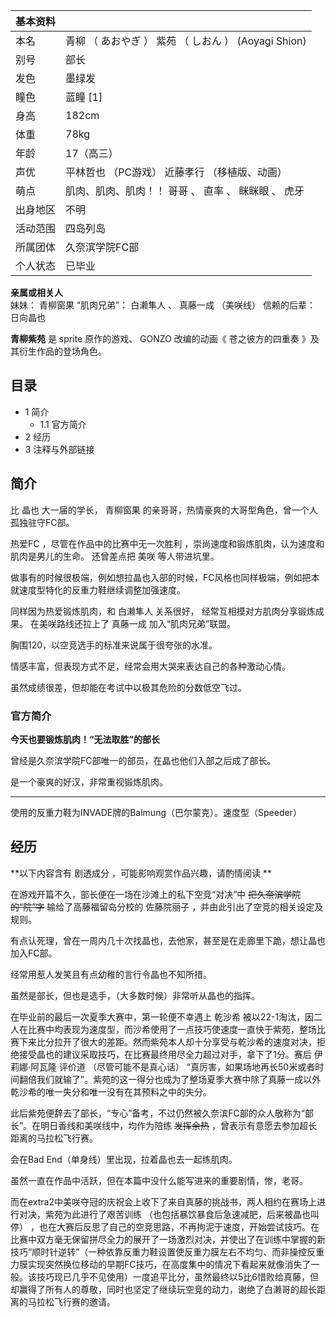|  **基本资料**  ||
|---|---|
|本名  |  青柳  （  あおやぎ  ）  紫苑  （  しおん  ）  (Aoyagi Shion)   |
|别号  |  部长   |
|发色  |  墨绿发   |
|瞳色  |  蓝瞳  [1]   |
|身高  |  182cm   |
|体重  |  78kg   |
|年龄  |  17（高三）   |
|声优  |  平林哲也  （PC游戏）  近藤孝行  （移植版、动画）   |
|萌点  |  肌肉、肌肉、肌肉！！  哥哥  、  直率  、  眯眯眼  、  虎牙   |
|出身地区  |  不明   |
|活动范围  |  四岛列岛   |
|所属团体  |  久奈滨学院FC部   |
|个人状态  |  已毕业   |
**亲属或相关人**  
妹妹：  青柳窗果  “肌肉兄弟”：  白濑隼人  、  真藤一成  （美咲线）  信赖的后辈：  日向晶也  
  
**青柳紫苑** 是  sprite  原作的游戏、  GONZO  改编的动画《  苍之彼方的四重奏  》及其衍生作品的登场角色。

##  目录

  * 1  简介 
    * 1.1  官方简介 
  * 2  经历 
  * 3  注释与外部链接 

##  简介

比  晶也  大一届的学长，  青柳窗果  的亲哥哥，热情豪爽的大哥型角色，曾一个人孤独驻守FC部。

热爱FC  ，尽管在作品中的比赛中无一次胜利  ，崇尚速度和锻炼肌肉，认为速度和肌肉是男儿的生命。  还曾差点把  美咲  等人带进坑里。

做事有的时候很极端，例如想拉晶也入部的时候，FC风格也同样极端，例如把本就速度型特化的反重力鞋继续调整加强速度。

同样因为热爱锻炼肌肉，和  白濑隼人  关系很好，  经常互相摸对方肌肉分享锻炼成果。  在美咲路线还拉上了  真藤一成  加入“肌肉兄弟”联盟。

胸围120，以空竞选手的标准来说属于很夸张的水准。

情感丰富，但表现方式不足，经常会用大哭来表达自己的各种激动心情。

虽然成绩很差，但却能在考试中以极其危险的分数低空飞过。

###  官方简介

**今天也要锻炼肌肉！“无法取胜”的部长**

曾经是久奈滨学院FC部唯一的部员，在晶也他们入部之后成了部长。

是一个豪爽的好汉，非常重视锻炼肌肉。

* * *

使用的反重力鞋为INVADE牌的Balmung（巴尔蒙克）。速度型（Speeder）

##  经历

**以下内容含有 剧透成分  ，可能影响观赏作品兴趣，请酌情阅读 **

在游戏开篇不久，部长便在一场在沙滩上的私下空竞“对决”中 ~~把久奈滨学院的“院”字~~ 输给了高藤福留岛分校的  佐藤院丽子
，并由此引出了空竞的相关设定及规则。

有点认死理，曾在一周内几十次找晶也，去他家，甚至是在走廊里下跪，想让晶也加入FC部。

经常用惹人发笑且有点幼稚的言行令晶也不知所措。

虽然是部长，但也是选手，（大多数时候）非常听从晶也的指挥。

在毕业前的最后一次夏季大赛中，第一轮便不幸遇上  乾沙希
被以22-1淘汰，因二人在比赛中均表现为速度型，而沙希使用了一点技巧使速度一直快于紫苑，整场比赛下来比分拉开了很大的差距。然而紫苑本人却十分享受与乾沙希的速度对决，拒绝接受晶也的建议采取技巧，在比赛最终用尽全力超过对手，拿下了1分。赛后
伊莉娜·阿瓦隆  评价道  （尽管可能不是真心话）
“真厉害，如果场地再长50米或者时间翻倍我们就输了”。紫苑的这一得分也成为了整场夏季大赛中除了真藤一成以外乾沙希的唯一失分和唯一没有在其预料之中的失分。

此后紫苑便辞去了部长，“专心”备考，不过仍然被久奈滨FC部的众人敬称为“部长”。在明日香线和美咲线中，均作为陪练 ~~发挥余热~~
，曾表示有意愿去参加超长距离的马拉松飞行赛。

会在Bad End（单身线）里出现，拉着晶也去一起练肌肉。

虽然一直在作品中活跃，但在本篇中没什么能写进来的重要剧情，惨，老哥。

而在extra2中美咲夺冠的庆祝会上收下了来自真藤的挑战书，两人相约在赛场上进行对决，紫苑为此进行了艰苦训练  （也包括暴饮暴食后急速减肥，后来被晶也叫停）
，也在大赛后反思了自己的空竞思路，不再拘泥于速度，开始尝试技巧。在比赛中双方毫无保留拼尽全力的展开了一场激烈对决，并使出了在训练中掌握的新技巧“顺时针逆转”（一种依靠反重力鞋设置使反重力膜左右不均匀、而非操控反重力膜实现突然换位移动的早期FC技巧，在高度集中的情况下看起来就像消失了一般。该技巧现已几乎不见使用）一度追平比分，虽然最终以5比6惜败给真藤，但却赢得了所有人的尊敬，同时也坚定了继续玩空竞的动力，谢绝了白濑哥的超长距离的马拉松飞行赛的邀请。